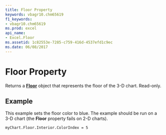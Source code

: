 ```yaml
---
title: Floor Property
keywords: vbagr10.chm65619
f1_keywords:
- vbagr10.chm65619
ms.prod: excel
api_name:
- Excel.Floor
ms.assetid: 1c82553e-7285-c759-416d-4537efd1c9ec
ms.date: 06/08/2017
---
```



# Floor Property

Returns a **[Floor](floor-object.md)** object that represents the floor of the 3-D chart. Read-only.


## Example

This example sets the floor color to blue. The example should be run on a 3-D chart (the **Floor** property fails on 2-D charts).


```
myChart.Floor.Interior.ColorIndex = 5
```


